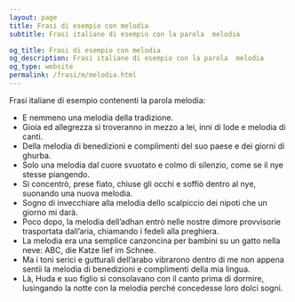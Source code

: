 ```yaml
---
layout: page
title: Frasi di esempio con melodia 
subtitle: Frasi italiane di esempio con la parola  melodia

og_title: Frasi di esempio con melodia 
og_description: Frasi italiane di esempio con la parola  melodia
og_type: website
permalink: /frasi/m/melodia.html
---
```


Frasi italiane di esempio contenenti la parola melodia:


- E nemmeno una melodia della tradizione.
- Gioia ed allegrezza si troveranno in mezzo a lei, inni di lode e melodia di canti.
- Della melodia di benedizioni e complimenti del suo paese e dei giorni di ghurba.
- Solo una melodia dal cuore svuotato e colmo di silenzio, come se il nye stesse piangendo.
- Si concentrò, prese fiato, chiuse gli occhi e soffiò dentro al nye, suonando una nuova melodia.
- Sogno di invecchiare alla melodia dello scalpiccio dei nipoti che un giorno mi darà.
- Poco dopo, la melodia dell’adhan entrò nelle nostre dimore provvisorie trasportata dall’aria, chiamando i fedeli alla preghiera.
- La melodia era una semplice canzoncina per bambini su un gatto nella neve: ABC, die Katze lief im Schnee.
- Ma i toni serici e gutturali dell’arabo vibrarono dentro di me non appena sentii la melodia di benedizioni e complimenti della mia lingua.
- Là, Huda e suo figlio si consolavano con il canto prima di dormire, lusingando la notte con la melodia perché concedesse loro dolci sogni.
